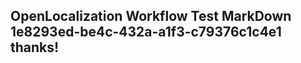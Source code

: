 <properties
ms.topic="hero-topic"
ms.test1="hero-topic"
ms.test2="test"/>

## OpenLocalization Workflow Test MarkDown 1e8293ed-be4c-432a-a1f3-c79376c1c4e1 thanks!
